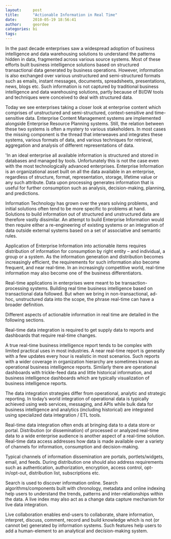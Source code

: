 ```yaml
---
layout:     post
title:      "Actionable Information in Real Time"
date:       2010-05-19 18:56:41
author:     geordee
categories: bi
tags:
---
```


In the past decade enterprises saw a widespread adoption of business intelligence and data warehousing solutions to understand the patterns hidden in data, fragmented across various source systems. Most of these efforts built business intelligence solutions based on structured transactional data generated by business operations. However, information is also exchanged over various unstructured and semi-structured formats such as emails, instant messages, documents, spreadsheets, presentations, news, blogs etc. Such information is not captured by traditional business intelligence and data warehousing solutions, partly because of BI/DW tools and techniques were conceived to deal with structured data.

Today we see enterprises taking a closer look at enterprise content which comprises of unstructured and semi-structured, context-sensitive and time-sensitive data. Enterprise Content Management systems are implemented alongside Enterprise Resource Planning systems. Still, the relation between these two systems is often a mystery to various stakeholders. In most cases the missing component is the thread that interweaves and integrates these systems, various formats of data, and various techniques for retrieval, aggregation and analysis of different representations of data.

'In an ideal enterprise all available information is structured and stored in databases and managed by tools. Unfortunately this is not the case even with the most technologically advanced enterprises. Enterprise Information is an organizational asset built on all the data available in an enterprise, regardless of structure, format, representation, storage, lifetime value or any such attribute. Data upon processing generates information that is useful for further consumption such as analysis, decision-making, planning, and predictions.

Information Technology has grown over the years solving problems, and initial solutions often tend to be more specific to problems at hand. Solutions to build information out of structured and unstructured data are therefore vastly dissimilar. An attempt to build Enterprise Information would then require either a re-engineering of existing systems or an integration of data outside external systems based on a set of associative and semantic rules.

Application of Enterprise Information into actionable items requires distribution of information for consumption by right entity – and individual, a group or a system. As the information generation and distribution becomes increasingly efficient, the requirements for such information also become frequent, and near real-time. In an increasingly competitive world, real-time information may also become one of the business differentiators.

Real-time applications in enterprises were meant to be transaction-processing systems. Building real time business intelligence based on transactional data followed. But when we bring in non-transactional, ad-hoc, unstructured data into the scope, the phrase real-time can have a broader definition.

Different aspects of actionable information in real time are detailed in the following sections.

Real-time data integration is required to get supply data to reports and dashboards that require real-time changes.

A true real-time business intelligence report tends to be complex with limited practical uses in most industries. A near real-time report is generally with a few updates every hour is realistic in most scenarios. Such reports with a wider coverage in organization hierarchy are sometimes known as operational business intelligence reports. Similarly there are operational dashboards with trickle-feed data and little historical information, and business intelligence dashboards which are typically visualization of business intelligence reports.

The data integration strategies differ from operational, analytic and strategic reporting. In today’s world integration of operational data is typically achieved using web services, messaging, and APIs while bulk data for business intelligence and analytics (including historical) are integrated using specialized data integration / ETL tools.

Real-time data integration often ends at bringing data to a data store or portal. Distribution (or dissemination) of processed or analyzed real-time data to a wide enterprise audience is another aspect of a real-time solution. Real-time data access addresses how data is made available over a variety of channels for information, consumption and decision-making.

Typical channels of information dissemination are portals, portlets/widgets, email, and feeds. During distribution one should also address requirements such as authentication, authorization, encryption, access control, opt-in/opt-out, distribution list, subscriptions etc.

Search is used to discover information online. Search algorithms/components built with chronology, metadata and online indexing help users to understand the trends, patterns and inter-relationships within the data. A live index may also act as a change data capture mechanism for live data integration.

Live collaboration enables end-users to collaborate, share information, interpret, discuss, comment, record and build knowledge which is not (or cannot be) generated by information systems. Such features help users to add a human-element to an analytical and decision-making system.
